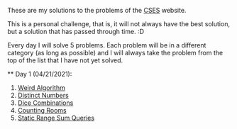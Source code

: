 These are my solutions to the problems of the [CSES](https://cses.fi/problemset/) website.

This is a personal challenge, that is, it will not always have the best solution, but a solution that has passed through time. :D

Every day I will solve 5 problems. Each problem will be in a different category (as long as possible) and I will always take the problem from the top of the list that I have not yet solved.

** Day 1 (04/21/2021): 
  1. [Weird Algorithm](https://cses.fi/problemset/task/1068)
  2. [Distinct Numbers](https://cses.fi/problemset/task/1621)
  3. [Dice Combinations](https://cses.fi/problemset/task/1633)
  4. [Counting Rooms](https://cses.fi/problemset/task/1192)
  5. [Static Range Sum Queries](https://cses.fi/problemset/task/1646)
